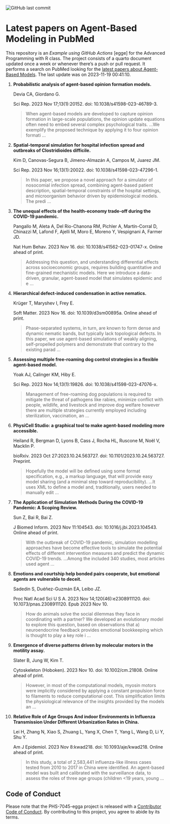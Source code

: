 ![GitHub last
commit](https://img.shields.io/github/last-commit/UofUEpiBio/PHS-7045-egga.png)

# Latest papers on Agent-Based Modeling in PubMed

This repository is an *Example using GitHub Actions* \[egge\] for the
Advanced Programming with R class. The project consists of a quarto
document updated once a week or whenever there’s a push or pull request.
It performs a search on PubMed looking for the <a
href="https://pubmed.ncbi.nlm.nih.gov/?term=agent-based+model&amp;sort=date"
target="_blank">latest papers about Agent-Based Models</a>. The last
update was on 2023-11-19 00:41:10.

<div class="cell">

</div>

1.  **Probabilistic analysis of agent-based opinion formation models.**

    Devia CA, Giordano G.

    Sci Rep. 2023 Nov 17;13(1):20152. doi: 10.1038/s41598-023-46789-3.

    > When agent-based models are developed to capture opinion formation
    > in large-scale populations, the opinion update equations often
    > need to embed several complex psychological traits. …We exemplify
    > the proposed technique by applying it to four opinion formati …

2.  **Spatial-temporal simulation for hospital infection spread and
    outbreaks of Clostridioides difficile.**

    Kim D, Canovas-Segura B, Jimeno-Almazán A, Campos M, Juarez JM.

    Sci Rep. 2023 Nov 16;13(1):20022. doi: 10.1038/s41598-023-47296-1.

    > In this paper, we propose a novel approach for a simulator of
    > nosocomial infection spread, combining agent-based patient
    > description, spatial-temporal constraints of the hospital
    > settings, and microorganism behavior driven by epidemiological
    > models. The predi …

3.  **The unequal effects of the health-economy trade-off during the
    COVID-19 pandemic.**

    Pangallo M, Aleta A, Del Rio-Chanona RM, Pichler A, Martín-Corral D,
    Chinazzi M, Lafond F, Ajelli M, Moro E, Moreno Y, Vespignani A,
    Farmer JD.

    Nat Hum Behav. 2023 Nov 16. doi: 10.1038/s41562-023-01747-x. Online
    ahead of print.

    > Addressing this question, and understanding differential effects
    > across socioeconomic groups, requires building quantitative and
    > fine-grained mechanistic models. Here we introduce a data-driven,
    > granular, agent-based model that simulates epidemic and e …

4.  **Hierarchical defect-induced condensation in active nematics.**

    Krüger T, Maryshev I, Frey E.

    Soft Matter. 2023 Nov 16. doi: 10.1039/d3sm00895a. Online ahead of
    print.

    > Phase-separated systems, in turn, are known to form dense and
    > dynamic nematic bands, but typically lack topological defects. In
    > this paper, we use agent-based simulations of weakly aligning,
    > self-propelled polymers and demonstrate that contrary to the
    > existing parad …

5.  **Assessing multiple free-roaming dog control strategies in a
    flexible agent-based model.**

    Yoak AJ, Calinger KM, Hiby E.

    Sci Rep. 2023 Nov 14;13(1):19826. doi: 10.1038/s41598-023-47076-x.

    > Management of free-roaming dog populations is required to mitigate
    > the threat of pathogens like rabies, minimize conflict with
    > people, wildlife, and livestock and improve dog welfare however
    > there are multiple strategies currently employed including
    > sterilization, vaccination, an …

6.  **PhysiCell Studio: a graphical tool to make agent-based modeling
    more accessible.**

    Heiland R, Bergman D, Lyons B, Cass J, Rocha HL, Ruscone M, Noël V,
    Macklin P.

    bioRxiv. 2023 Oct 27:2023.10.24.563727. doi:
    10.1101/2023.10.24.563727. Preprint.

    > Hopefully the model will be defined using some format
    > specification, e.g., a markup language, that will provide easy
    > model sharing (and a minimal step toward reproducibility). …It
    > uses XML to define a model and, traditionally, users needed to
    > manually edit …

7.  **The Application of Simulation Methods During the COVID-19
    Pandemic: A Scoping Review.**

    Sun Z, Bai R, Bai Z.

    J Biomed Inform. 2023 Nov 11:104543. doi: 10.1016/j.jbi.2023.104543.
    Online ahead of print.

    > With the outbreak of COVID-19 pandemic, simulation modelling
    > approaches have become effective tools to simulate the potential
    > effects of different intervention measures and predict the dynamic
    > COVID-19 trends. …Among the included 340 studies, most articles
    > used agent …

8.  **Emotions and courtship help bonded pairs cooperate, but emotional
    agents are vulnerable to deceit.**

    Sadedin S, Duéñez-Guzmán EA, Leibo JZ.

    Proc Natl Acad Sci U S A. 2023 Nov 14;120(46):e2308911120. doi:
    10.1073/pnas.2308911120. Epub 2023 Nov 10.

    > How do animals solve the social dilemmas they face in coordinating
    > with a partner? We developed an evolutionary model to explore this
    > question, based on observations that a) neuroendocrine feedback
    > provides emotional bookkeeping which is thought to play a key role
    > i …

9.  **Emergence of diverse patterns driven by molecular motors in the
    motility assay.**

    Slater B, Jung W, Kim T.

    Cytoskeleton (Hoboken). 2023 Nov 10. doi: 10.1002/cm.21808. Online
    ahead of print.

    > However, in most of the computational models, myosin motors were
    > implicitly considered by applying a constant propulsion force to
    > filaments to reduce computational cost. This simplification limits
    > the physiological relevance of the insights provided by the models
    > an …

10. **Relative Role of Age Groups And indoor Environments in Influenza
    Transmission Under Different Urbanization Rates in China.**

    Lei H, Zhang N, Xiao S, Zhuang L, Yang X, Chen T, Yang L, Wang D, Li
    Y, Shu Y.

    Am J Epidemiol. 2023 Nov 8:kwad218. doi: 10.1093/aje/kwad218. Online
    ahead of print.

    > In this study, a total of 2,583,441 influenza-like illness cases
    > tested from 2010 to 2017 in China were identified. An agent-based
    > model was built and calibrated with the surveillance data, to
    > assess the roles of three age groups (children \<19 years, young …

## Code of Conduct

Please note that the PHS-7045-egga project is released with a
[Contributor Code of
Conduct](https://contributor-covenant.org/version/2/1/CODE_OF_CONDUCT.html).
By contributing to this project, you agree to abide by its terms.

